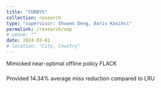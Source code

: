 ```yaml
---
title: "FURBYS"
collection: research
type: "supervisor: Shuwen Deng, Baris Kasikci"
permalink: /research/uop
# venue: ""
date: 2024-03-01
# location: "City, Country"
---
```


Mimicked near-optimal offline policy FLACK
<div style="height:8px;"></div>
Provided 14.34% average miss reduction compared to LRU
